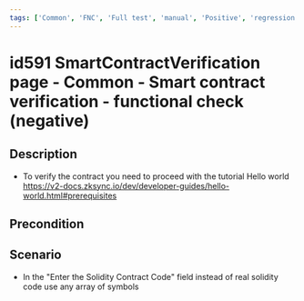 ```yaml
---
tags: ['Common', 'FNC', 'Full test', 'manual', 'Positive', 'regression', 'Smart Contract Verification page', 'Active']
---
```


# id591 SmartContractVerification page - Common - Smart contract verification - functional check (negative)

## Description
  - To verify the contract you need to proceed with the tutorial Hello world https://v2-docs.zksync.io/dev/developer-guides/hello-world.html#prerequisites

## Precondition


## Scenario
- In the "Enter the Solidity Contract Code" field instead of real solidity code use any array of symbols
